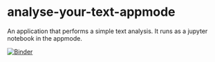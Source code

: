 # analyse-your-text-appmode

An application that performs a simple text analysis. It runs as a jupyter notebook in the appmode.

[![Binder](https://mybinder.org/badge_logo.svg)](https://mybinder.org/v2/gh/karincv/analyse-your-text-appmode/HEAD?filepath=https%3A%2F%2Fgithub.com%2Fkarincv%2Fanalyse-your-text-appmode%2Fblob%2Fmain%2FAPP-Analyse-your-text.ipynb)

